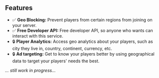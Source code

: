 ## Features
- ✅ **Geo Blocking:** Prevent players from certain regions from joining on your server.
- ✅ **Free Developer API:** Free developer API, so anyone who wants can interact with this service.
- 🔒 **Player Analytics:** Access geo analytics about your players, such as city they live in, country, continent, currency, etc.
- 🔒 **Ad targeting:** Get to know your players better by using geographical data to target your players' needs the best.

*... still work in progress...*
